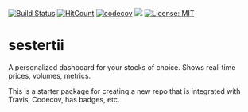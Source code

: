 [![Build Status](https://travis-ci.com/harishk1908/sestertii.png?branch=master)](https://travis-ci.com/harishk1908/sestertii)
[![HitCount](http://hits.dwyl.com/harishk1908/sestertii.svg)](http://hits.dwyl.com/harishk1908/sestertii)
[![codecov](https://codecov.io/gh/harishk1908/sestertii/branch/master/graph/badge.svg)](https://codecov.io/gh/harishk1908/sestertii)
[![](https://tokei.rs/b1/github/harishk1908/sestertii)](https://github.com/harishk1908/sestertii)
[![License: MIT](https://img.shields.io/badge/License-MIT-yellow.svg)](https://opensource.org/licenses/MIT)

# sestertii
A personalized dashboard for your stocks of choice. Shows real-time prices, volumes, metrics.

This is a starter package for creating a new repo that is integrated with Travis, Codecov, has badges, etc.
